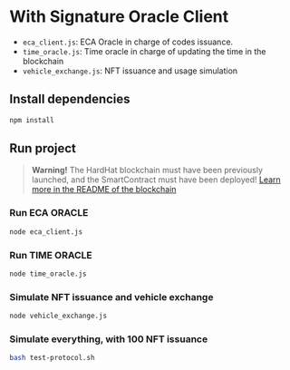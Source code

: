 # With Signature Oracle Client

* `eca_client.js`: ECA Oracle in charge of codes issuance.
* `time_oracle.js`: Time oracle in charge of updating the time in the blockchain
* `vehicle_exchange.js`: NFT issuance and usage simulation

## Install dependencies
```bash
npm install
```

## Run project

> **Warning!** The HardHat blockchain must have been previously launched, and the SmartContract must have been deployed! [Learn more in the README of the blockchain](../blockchain/README.md)


### Run ECA ORACLE
```bash
node eca_client.js
```

### Run TIME ORACLE
```bash
node time_oracle.js
```

### Simulate NFT issuance and vehicle exchange
```bash
node vehicle_exchange.js
```

### Simulate everything, with 100 NFT issuance
```bash
bash test-protocol.sh
```